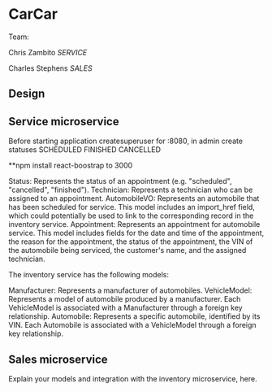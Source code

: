 # CarCar

Team:

Chris Zambito *SERVICE*

Charles Stephens *SALES*

## Design

## Service microservice

Before starting application createsuperuser for :8080, in admin create statuses SCHEDULED FINISHED CANCELLED

**npm install react-boostrap to 3000

Status: Represents the status of an appointment (e.g. "scheduled", "cancelled", "finished").
Technician: Represents a technician who can be assigned to an appointment.
AutomobileVO: Represents an automobile that has been scheduled for service. This model includes an import_href field, which could potentially be used to link to the corresponding record in the inventory service.
Appointment: Represents an appointment for automobile service. This model includes fields for the date and time of the appointment, the reason for the appointment, the status of the appointment, the VIN of the automobile being serviced, the customer's name, and the assigned technician.

The inventory service has the following models:

Manufacturer: Represents a manufacturer of automobiles.
VehicleModel: Represents a model of automobile produced by a manufacturer. Each VehicleModel is associated with a Manufacturer through a foreign key relationship.
Automobile: Represents a specific automobile, identified by its VIN. Each Automobile is associated with a VehicleModel through a foreign key relationship.


## Sales microservice



Explain your models and integration with the inventory
microservice, here.
